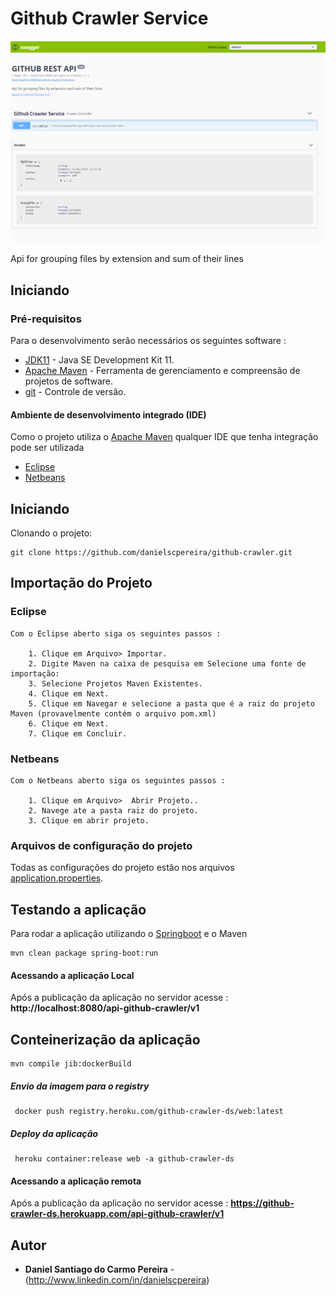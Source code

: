 # Github Crawler Service

![Github Crawler](GithubCrawler.PNG "Github Crawler")

Api for grouping files by extension and sum of their lines

## Iniciando

### Pré-requisitos

Para o desenvolvimento serão necessários os seguintes software : 
* [JDK11](https://www.oracle.com/br/java/technologies/javase-jdk11-downloads.html) - Java SE Development Kit 11.
* [Apache Maven](https://maven.apache.org/) - Ferramenta de gerenciamento e compreensão de projetos de software.
* [git](https://git-scm.com/downloads) - Controle de versão.

#### Ambiente de desenvolvimento integrado (IDE)
Como o projeto utiliza o  [Apache Maven](https://maven.apache.org/) qualquer IDE que tenha integração pode ser utilizada

* [Eclipse](https://www.eclipse.org/) 
* [Netbeans](https://netbeans.org/) 


## Iniciando

Clonando o projeto:

```
git clone https://github.com/danielscpereira/github-crawler.git
```

## Importação do Projeto 

### Eclipse
	Com o Eclipse aberto siga os seguintes passos : 
	
		1. Clique em Arquivo> Importar.
		2. Digite Maven na caixa de pesquisa em Selecione uma fonte de importação:
		3. Selecione Projetos Maven Existentes.
		4. Clique em Next.
		5. Clique em Navegar e selecione a pasta que é a raiz do projeto Maven (provavelmente contém o arquivo pom.xml)
		6. Clique em Next.
		7. Clique em Concluir.

### Netbeans
	Com o Netbeans aberto siga os seguintes passos : 
	
		1. Clique em Arquivo>  Abrir Projeto..
		2. Navege ate a pasta raiz do projeto.
		3. Clique em abrir projeto.
		
### Arquivos de configuração do projeto

Todas as configurações do projeto estão nos arquivos [application.properties](./application.properties).



## Testando a aplicação 

Para rodar a aplicação utilizando o [Springboot](https://spring.io/projects/spring-boot) e o Maven

```
mvn clean package spring-boot:run
```

#### Acessando a aplicação Local 

Após a publicação da aplicação no servidor acesse : **http://localhost:8080/api-github-crawler/v1**


## Conteinerização da aplicação 

```
mvn compile jib:dockerBuild
```

##### Envio da imagem para o registry
``` 
 docker push registry.heroku.com/github-crawler-ds/web:latest
```

##### Deploy da aplicação
``` 
 heroku container:release web -a github-crawler-ds
```

#### Acessando a aplicação remota 

Após a publicação da aplicação no servidor acesse : **https://github-crawler-ds.herokuapp.com/api-github-crawler/v1**


## Autor

* **Daniel Santiago do Carmo Pereira** - (http://www.linkedin.com/in/danielscpereira)

